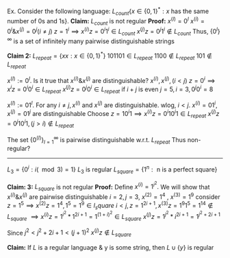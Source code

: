 Ex. Consider the following language:
$L_{count}\{x \in \{0,1\}^{*}: x \text{ has the same number of 0s and 1s}\}$.
**Claim:** $L_{count}$ is not regular
**Proof:** 
$x^{(l)}=0^l$
$x^{(i)}=0^{i} \& x^{(j)}=0^{j} (i \neq j)$
$z=1^{i} \implies x^{(i)}z=0^{i}1^i \in L_{count}$
$x^{(j)}z=0^{j}1^{i} \notin L_{count}$
Thus, $\{0^{l}\}^\infty$ is a set of infinitely many pairwise distinguishable strings

**Claim 2:**
$L_{repeat}=\{xx:x \in \{0,1\}^{*}\}$
$101101 \in L_{repeat}$
$1100 \notin L_{repeat}$
$101 \notin L_{repeat}$

$x^{(l)}:= 0^{l}$. Is it true that $x^{(i)}\& x^{(j)}$ are distinguishable?
$x^{(i)},x^{(j)}, (i < j)$
$z = 0^{i} \implies x^{i}z=0^{i}0^{i}\in L_{repeat}$
$x^{(j)}z=0^{j}0^{i}\in L_{repeat}$ if $i+j$ is even
$j=5,i=3,0^{j}0^{i}=8$

$x^{(l)}:=01^{l}$. For any $i \neq j, x^{(i)}$ and $x^{(j)}$ are distinguishable.
wlog, $i < j$.
$x^{(i)}=01^{i}$, $x^{(j)}=01^{j}$ are distinguishable
Choose $z=10^{i}1 \implies x^{(i)}z=0^{i}10^{i}1 \in L_{repeat}$
$x^{(j)}z=0^{j}10^{i}1, (j > i) \notin L_{repeat}$

The set $\{0^{(l)}\}^{\infty}_{l=1}$ is pairwise distinguishable w.r.t. $L_{repeat}$
Thus non-regular?

___________
$L_{3}=\{0^{i}: i(\mod 3)=1\}$ $L_{3}$ is regular
$L_{square}=\{1^{n}:\text{ n is a perfect square}\}$

**Claim: 3:**
$L_{square}$ is not regular
**Proof:**
Define $x^{(i)}=1^{i^{2}}.$ We will show that $x^{(i)}\& x^{(j)}$ are pairwise distinguishable
$i=2,j=3$, $x^{(2)}=1^{4}$ , $x^{(3)}=1^{9}$ consider $z=1^{5}\implies x^{(2)}z=1^{4},1^{5}=1^{9} \in l_square$
$i < j, z = 1^{2i+1}, x^{(3)}z=1^{9}1^{5}=1^{14}\notin L_{square}$
$\implies x^{(i)}z=1^{i^{2}}*1^{2i+1}=1^{(1+i)^{2}}\in L_{square}$
$x^{(j)}z=1^{j^{2}}*i^{2i+1}=1^{j^{2}+2i+1}$

Since $j^{2}<j^{2}+2i + 1 < (j+1)^{2}$
$x^{(j)}z \notin L_{square}$

**Claim:**
If $L$ is a regular language & y is some string, then $L \cup\{y\}$ is regular